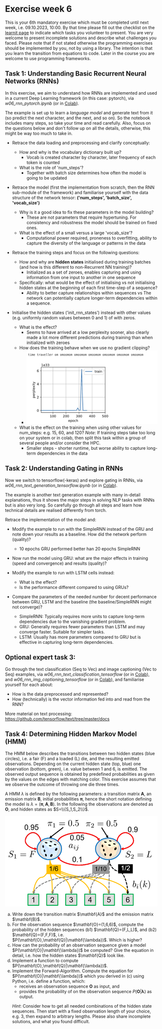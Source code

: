 
# Exercise week 6

This is your 6th mandatory exercise which must be completed until next week, i.e. 09.10.2023, 10:00. By that time please fill out the checklist on the [learnit page](https://learnit.itu.dk/course/view.php?id=3022225) to indicate which tasks you volunteer to present. 
You are very welcome to present incomplete solutions and describe what challenges you faced.
Please note that if not stated otherwise the programming exercises should be implemented by you, not by using a library. The intention is that you learn the transition from equations to code. Later in the course you are welcome to use programming frameworks.

## Task 1: Understanding Basic Recurrent Neural Networks (RNNs)

In this exercise, we aim to understand how RNNs are implemented and used in a current Deep Learning framework (in this case: pytorch), via *w06_rnn_pytorch.ipynb* (or in [Colab](https://colab.research.google.com/drive/19xK0mBSL8uVQMBq2993zIRGfzML1PaW5)).

The example is set up to learn a *language model* and generate text from it (so predict the next character, and the next, and so on). So the notebook includes many steps, so take your time and read carefully. Also, focus on the questions below and don't follow up on all the details, otherwise, this might be way too much to take in.

- Retrace the data loading and preprocessing and clarify conceptually:
   - How and why is the vocabulary dictionary built up?
      - Vocab is created character by character, later frequency of each token is counted
   - What is the role of 'num_steps'?
      - Together with batch size determines how often the model is going to be updated
  
- Retrace the model (first the implementation from scratch, then the RNN sub-module of the framework) and familiarise yourself with the data structure of the network tensor: **('num_steps', 'batch_size', 'vocab_size')**
   - Why is it a good idea to fix these parameters in the model building?
      - These are not parameters that require hypertuning. For consistency and robustness the model should be trained on fixed ones.
   - What is the effect of a small versus a large 'vocab_size'?
      - Computational power required, proneness to overfitting, ability to capture the diversity of the language or patterns in the data
   
- Retrace the training steps and focus on the following questions:
   - How and why are <b>hidden states</b> initialised during training batches (and how is this different to non-Recurrent NN training)? 
      - Initialized as a set of zeroes, enables capturing and using information from one input to another in one sequence
   - Specifically: what would be the effect of initialising vs not initialising hidden states at the beginning of each first time-step of a sequence?
      - Ability to better capture relationships within sequences vs The network can potentially capture longer-term dependencies within a sequence.
  
- Initialise the hidden states ('init_rnn_states') instead with other values (e.g. uniformly random values between 0 and 1) of with zeros. 
   - What is the effect?
      - Seems to have arrived at a low perplexity sooner, also clearly made a lot more different predictions during training than when initialized with zeroes
   - How does the training behave when we use no gradient clipping?
      - ![Alt text](image.png)
   - What is the effect on the training when using other values for num_steps: e.g. 15, 60, and 120? *Note*: If training steps take too long on your system or in colab, then split this task within a group of several people and/or consider the HPC.
      - Smaller steps - shorter runtime, but worse ability to capture long-term dependencies in the data
   

## Task 2: Understanding Gating in RNNs

Now we switch to tensorflow(-keras) and explore gating in RNNs, via *w06_rnn_text_generation_tensorflow.ipynb* (or in [Colab](https://colab.research.google.com/drive/1o6umoAPnwCL6PBk6dNj52u9xWKuPpWrX)).

The example is another text generation example with many in-detail explanations, thus it shows the major steps in solving NLP tasks with RNNs but is also very long. So carefully go through all steps and learn how technical details are realised differently from torch.
 
Retrace the implementation of the model and:

- Modify the example to run with the SimpleRNN instead of the GRU and note down your results as a baseline. How did the network perform (quality)?
   - 10 epochs GRU performed better han 20 epochs SimpleRNN

- Now run the model using GRU: what are the major effects in training (speed and convergence) and results (quality)?

- Modify the example to run with LSTM cells instead: 
   - What is the effect? 
   - Is the performance different compared to using GRUs?
  
- Compare the parameters of the needed number for decent performance between GRU, LSTM and the baseline (the baseline/SimpleRNN might not converge)?
   - SimpleRNN: Typically requires more units to capture long-term dependencies due to the vanishing gradient problem.
   - GRU: Generally requires fewer parameters than LSTM and may converge faster. Suitable for simpler tasks.
   - LSTM: Usually has more parameters compared to GRU but is effective in capturing long-term dependencies.


## Optional expert task 3:

Go through the text classification (Seq to Vec) and image captioning (Vec to Seq) examples, via *w06_rnn_text_classification_tensorflow* (or in [Colab](https://colab.research.google.com/drive/1yEBdIlV5Lr7dOVCga49WcGXriipvp29r)), and *w06_rnn_img_captioning_tensorflow* (or in [Colab](https://colab.research.google.com/drive/1nJgaMQYs8s4YLv0yrdgwtSXFOJl9wzkj)), and familiarise yourself for each about:

- How is the data preprocessed and represented?
- How (technically) is the vector information fed into and read from the RNN?

More material on text processing:
https://github.com/tensorflow/text/tree/master/docs


## Task 4: Determining Hidden Markov Model (HMM)
The HMM below describes the transitions between two hidden states (blue circles), i.e. a fair (F) and a loaded (L) die, and the resulting emitted observations. 
Depending on the current hidden state (top, blue) one observation (bottom, green), i.e. value between 1 and 6, is emitted. The observed output sequence is obtained by predefined probabilities as given by the values on the edges with matching color. 
This exercise assumes that we observe the outcome of throwing one die three times. 

A HMM $\lambda$ is defined by the following parameters: a transition matrix $\mathbf{A}$, an emission matrix $\mathbf{B}$, initial probabilities $\mathbf{\pi}$, hence the short notation defining the model is $\lambda=(\mathbf{\pi},\mathbf{A},\mathbf{B})$. 
In the following the observations are denoted as $\mathbf{O}$, and hidden states as $S=\\{S_1,S_2\\}$.

![](hmm_dice.png)

<ol type ="a">
 <li>Write down the transition matrix $\mathbf{A}$ and the emission matrix $\mathbf{B}$.</li>

 <li>For the observation sequence $\mathbf{O}=(1,6,6)$, compute the probability of the hidden sequences (b1) $\mathbf{Q}=(F,L,L)$, and (b2) $\mathbf{Q}=(F,F,F)$, i.e. $P(\mathbf{O},\mathbf{Q}|\mathbf{\lambda})$. 
	Which is higher?</li>

 <li>How can the probability of an observation sequence given a model $P(\mathbf{O}|\mathbf{\lambda})$ be computed? Give the equation in detail, i.e. how the hidden states $\mathbf{Q}$ look like. </li>
 <!--/ol>
<ol type ="a" start="4"-->
 <li>Implement a function to compute $P(\mathbf{O},\mathbf{Q}|\mathbf{\lambda})$.</li>
 <li>Implement the Forward-Algorithm. Compute the equation for $P(\mathbf{O}|\mathbf{\lambda})$ which you derived in (c) using Python, i.e. define a function, which:
  
- receives an observation sequence $\mathbf{O}$ as input, and
- provides the probability of on the observation sequence $P(\mathbf{O}|\mathbf{\lambda})$ as output.

*Hint*: Consider how to get all needed combinations of the hidden state sequences. Then start with a fixed observation length of your choice, e.g. 3, then expand to arbitrary lengths. Please also share incomplete solutions, and what you found difficult.

</li>
</ol>
